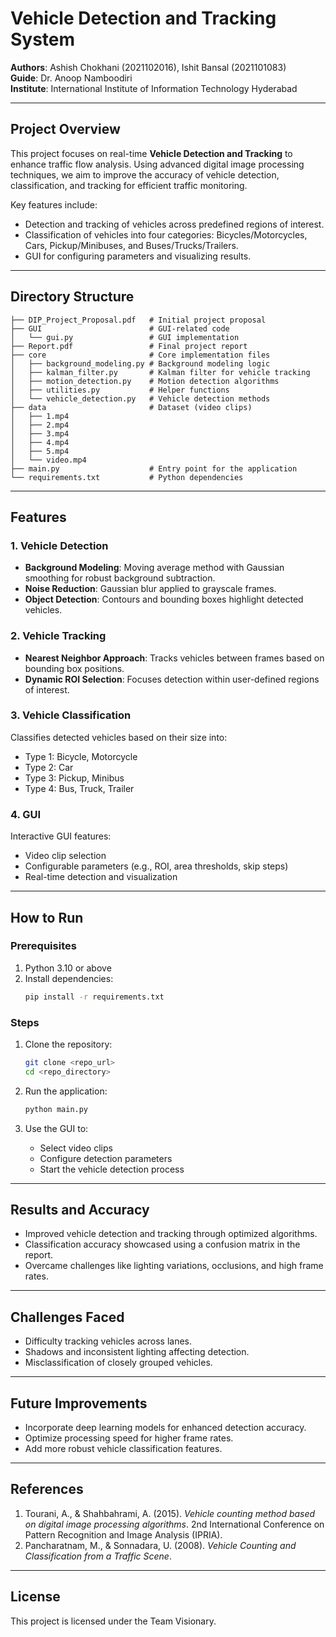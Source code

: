 # Vehicle Detection and Tracking System

**Authors**: Ashish Chokhani (2021102016), Ishit Bansal (2021101083)  
**Guide**: Dr. Anoop Namboodiri  
**Institute**: International Institute of Information Technology Hyderabad  

---

## Project Overview

This project focuses on real-time **Vehicle Detection and Tracking** to enhance traffic flow analysis. Using advanced digital image processing techniques, we aim to improve the accuracy of vehicle detection, classification, and tracking for efficient traffic monitoring.

Key features include:
- Detection and tracking of vehicles across predefined regions of interest.
- Classification of vehicles into four categories: Bicycles/Motorcycles, Cars, Pickup/Minibuses, and Buses/Trucks/Trailers.
- GUI for configuring parameters and visualizing results.

---

## Directory Structure

```
├── DIP_Project_Proposal.pdf   # Initial project proposal
├── GUI                        # GUI-related code
│   └── gui.py                 # GUI implementation
├── Report.pdf                 # Final project report
├── core                       # Core implementation files
│   ├── background_modeling.py # Background modeling logic
│   ├── kalman_filter.py       # Kalman filter for vehicle tracking
│   ├── motion_detection.py    # Motion detection algorithms
│   ├── utilities.py           # Helper functions
│   └── vehicle_detection.py   # Vehicle detection methods
├── data                       # Dataset (video clips)
│   ├── 1.mp4
│   ├── 2.mp4
│   ├── 3.mp4
│   ├── 4.mp4
│   ├── 5.mp4
│   └── video.mp4
├── main.py                    # Entry point for the application
└── requirements.txt           # Python dependencies
```

---

## Features

### 1. Vehicle Detection
- **Background Modeling**: Moving average method with Gaussian smoothing for robust background subtraction.
- **Noise Reduction**: Gaussian blur applied to grayscale frames.
- **Object Detection**: Contours and bounding boxes highlight detected vehicles.

### 2. Vehicle Tracking
- **Nearest Neighbor Approach**: Tracks vehicles between frames based on bounding box positions.
- **Dynamic ROI Selection**: Focuses detection within user-defined regions of interest.

### 3. Vehicle Classification
Classifies detected vehicles based on their size into:
- Type 1: Bicycle, Motorcycle
- Type 2: Car
- Type 3: Pickup, Minibus
- Type 4: Bus, Truck, Trailer

### 4. GUI
Interactive GUI features:
- Video clip selection
- Configurable parameters (e.g., ROI, area thresholds, skip steps)
- Real-time detection and visualization

---

## How to Run

### Prerequisites
1. Python 3.10 or above
2. Install dependencies:
   ```bash
   pip install -r requirements.txt
   ```

### Steps
1. Clone the repository:
   ```bash
   git clone <repo_url>
   cd <repo_directory>
   ```
2. Run the application:
   ```bash
   python main.py
   ```

3. Use the GUI to:
   - Select video clips
   - Configure detection parameters
   - Start the vehicle detection process

---

## Results and Accuracy

- Improved vehicle detection and tracking through optimized algorithms.
- Classification accuracy showcased using a confusion matrix in the report.
- Overcame challenges like lighting variations, occlusions, and high frame rates.

---

## Challenges Faced

- Difficulty tracking vehicles across lanes.
- Shadows and inconsistent lighting affecting detection.
- Misclassification of closely grouped vehicles.

---

## Future Improvements

- Incorporate deep learning models for enhanced detection accuracy.
- Optimize processing speed for higher frame rates.
- Add more robust vehicle classification features.

---

## References

1. Tourani, A., & Shahbahrami, A. (2015). *Vehicle counting method based on digital image processing algorithms*. 2nd International Conference on Pattern Recognition and Image Analysis (IPRIA).
2. Pancharatnam, M., & Sonnadara, U. (2008). *Vehicle Counting and Classification from a Traffic Scene*.

---

## License

This project is licensed under the Team Visionary.

